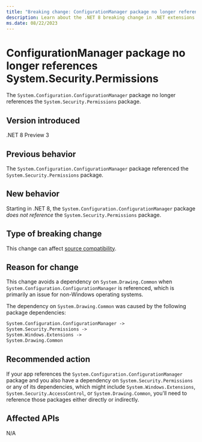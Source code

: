 ```yaml
---
title: "Breaking change: ConfigurationManager package no longer references System.Security.Permissions"
description: Learn about the .NET 8 breaking change in .NET extensions where the System.Configuration.ConfigurationManager package no longer references the System.Security.Permissions package.
ms.date: 08/22/2023
---
```

# ConfigurationManager package no longer references System.Security.Permissions

The `System.Configuration.ConfigurationManager` package no longer references the `System.Security.Permissions` package.

## Version introduced

.NET 8 Preview 3

## Previous behavior

The `System.Configuration.ConfigurationManager` package referenced the `System.Security.Permissions` package.

## New behavior

Starting in .NET 8, the `System.Configuration.ConfigurationManager` package *does not reference* the `System.Security.Permissions` package.

## Type of breaking change

This change can affect [source compatibility](../../categories.md#source-compatibility).

## Reason for change

This change avoids a dependency on `System.Drawing.Common` when `System.Configuration.ConfigurationManager` is referenced, which is primarily an issue for non-Windows operating systems.

The dependency on `System.Drawing.Common` was caused by the following package dependencies:

```txt
System.Configuration.ConfigurationManager ->
System.Security.Permissions ->
System.Windows.Extensions ->
System.Drawing.Common
```

## Recommended action

If your app references the `System.Configuration.ConfigurationManager` package and you also have a dependency on `System.Security.Permissions` or any of its dependencies, which might include `System.Windows.Extensions`, `System.Security.AccessControl`, or `System.Drawing.Common`, you'll need to reference those packages either directly or indirectly.

## Affected APIs

N/A
